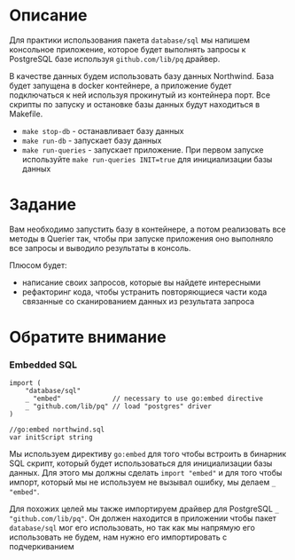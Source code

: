 # Описание
Для практики использования пакета `database/sql` мы напишем консольное приложение, которое будет выполнять запросы к PostgreSQL базе используя `github.com/lib/pq` драйвер.

В качестве данных будем использовать базу данных Northwind.
База будет запущена в docker контейнере, а приложение будет подключаться к ней используя прокинутый из контейнера порт.
Все скрипты по запуску и остановке базы данных будут находиться в Makefile.

* `make stop-db` - останавливает базу данных
* `make run-db` - запускает базу данных
* `make run-queries` - запускает приложение. При первом запуске используйте `make run-queries INIT=true` для инициализации базы данных

# Задание
Вам необходимо запустить базу в контейнере, а потом реализовать все методы в Querier так, чтобы при запуске приложения оно выполняло все запросы и выводило результаты в консоль.

Плюсом будет:
* написание своих запросов, которые вы найдете интересными
* рефакторинг кода, чтобы устранить повторяющиеся части кода связанные со сканированием данных из результата запроса

# Обратите внимание
### Embedded SQL
```
import (
	"database/sql"
	_ "embed"             // necessary to use go:embed directive
	_ "github.com/lib/pq" // load "postgres" driver
)

//go:embed northwind.sql
var initScript string
```

Мы используем директиву `go:embed` для того чтобы встроить в бинарник SQL скрипт, который будет использоваться для инициализации базы данных.
Для этого мы должны сделать `import "embed"` и для того чтобы импорт, который мы не используем не вызывал ошибку, мы делаем `_ "embed"`.

Для похожих целей мы также импортируем драйвер для PostgreSQL `_ "github.com/lib/pq"`. Он должен находится в приложении чтобы пакет `database/sql` мог его использовать, но так как мы напрямую его использовать не будем, нам нужно его импортировать с подчеркиванием
